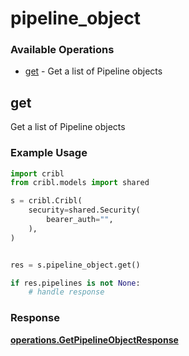 # pipeline_object

### Available Operations

* [get](#get) - Get a list of Pipeline objects

## get

Get a list of Pipeline objects

### Example Usage

```python
import cribl
from cribl.models import shared

s = cribl.Cribl(
    security=shared.Security(
        bearer_auth="",
    ),
)


res = s.pipeline_object.get()

if res.pipelines is not None:
    # handle response
```


### Response

**[operations.GetPipelineObjectResponse](../../models/operations/getpipelineobjectresponse.md)**

